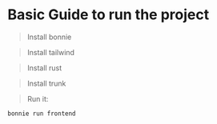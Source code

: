 # Basic Guide to run the project

> Install bonnie

> Install tailwind

> Install rust

> Install trunk

> Run it:

```
bonnie run frontend
```
